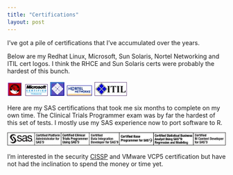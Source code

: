 ```yaml
---
title: "Certifications"
layout: post
---
```


I’ve got a pile of certifications that I’ve accumulated over the years.

Below are my Redhat Linux, Microsoft, Sun Solaris, Nortel Networking and ITIL cert logos. I think the RHCE and Sun Solaris certs were probably the hardest of this bunch.

![RHCE MCP SCSA NNCDS ITIL](https://raw.githubusercontent.com/mcgarrah/mcgarrah.github.io/main/assets/images/email-sig-cert-logo.jpg)

Here are my SAS certifications that took me six months to complete on my own time. The Clinical Trials Programmer exam was by far the hardest of this set of tests. I mostly use my SAS experience now to port software to R.

![SAS BASE CDI STAT BI CLINICAL TRIALS REGRESSION MODELING](https://raw.githubusercontent.com/mcgarrah/mcgarrah.github.io/main/assets/images/email-sig-sas-cert-logo.jpeg)

I’m interested in the security [CISSP](https://www.isc2.org/CISSP/) and VMware VCP5 certification but have not had the inclination to spend the money or time yet.
